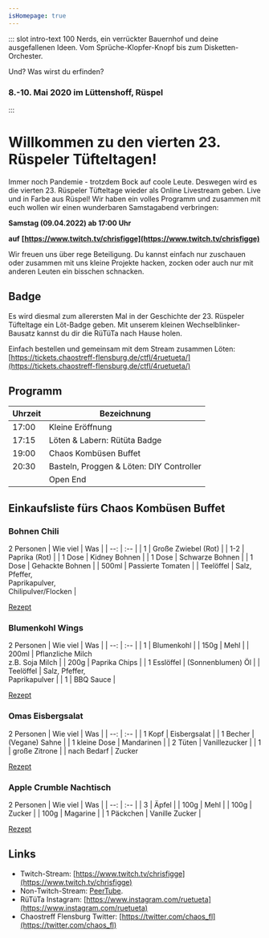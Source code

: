 ```yaml
---
isHomepage: true
---
```


::: slot intro-text
100 Nerds, ein verrückter Bauernhof und deine ausgefallenen Ideen. Vom Sprüche-Klopfer-Knopf bis zum Disketten-Orchester.   
   
Und? Was wirst du erfinden?
### 8.-10. Mai 2020 im Lüttenshoff, Rüspel
:::


# Willkommen zu den vierten 23. Rüspeler Tüfteltagen!

Immer noch Pandemie - trotzdem Bock auf coole Leute. Deswegen wird es die vierten 23. Rüspeler Tüfteltage wieder als Online Livestream geben. Live und in Farbe aus Rüspel! Wir haben ein volles Programm und zusammen mit euch wollen wir einen wunderbaren Samstagabend verbringen:

**Samstag (09.04.2022) ab 17:00 Uhr**

**auf**
**[https://www.twitch.tv/chrisfigge](https://www.twitch.tv/chrisfigge)**

Wir freuen uns über rege Beteiligung. Du kannst einfach nur zuschauen oder zusammen mit uns kleine Projekte hacken, zocken oder auch nur mit anderen Leuten ein bisschen schnacken.

## Badge

Es wird diesmal zum allerersten Mal in der Geschichte der 23. Rüspeler Tüfteltage ein Löt-Badge geben. Mit unserem kleinen Wechselblinker-Bausatz kannst du dir die RüTüTa nach Hause holen.

Einfach bestellen und gemeinsam mit dem Stream zusammen Löten: [https://tickets.chaostreff-flensburg.de/ctfl/4ruetueta/](https://tickets.chaostreff-flensburg.de/ctfl/4ruetueta/)

## Programm
| Uhrzeit| Bezeichnung |
|--------|-------------|
|17:00| Kleine Eröffnung |
|17:15| Löten & Labern: Rütüta Badge |
|19:00| Chaos Kombüsen Buffet |
|20:30| Basteln, Proggen & Löten: DIY Controller |
||Open End|

## Einkaufsliste fürs Chaos Kombüsen Buffet

### Bohnen Chili
2 Personen
| Wie viel | Was |
| --: | :-- |
| 1 | Große Zwiebel (Rot) |
| 1-2 | Paprika (Rot) |
| 1 Dose | Kidney Bohnen |
| 1 Dose | Schwarze Bohnen |
| 1 Dose | Gehackte Bohnen |
| 500ml | Passierte Tomaten |
| Teelöffel | Salz, Pfeffer, <br/> Paprikapulver,<br/> Chilipulver/Flocken |

[Rezept](https://github.com/scammo/rezepte/blob/main/suppen/bohnen-chilli.md)

### Blumenkohl Wings
2 Personen
| Wie viel | Was |
| --: | :-- |
| 1 | Blumenkohl |
| 150g | Mehl |
| 200ml | Pflanzliche Milch <br/> z.B. Soja Milch |
| 200g | Paprika Chips |
| 1 Esslöffel | (Sonnenblumen) Öl |
| Teelöffel | Salz, Pfeffer, <br/> Paprikapulver |
| 1 | BBQ Sauce |

[Rezept](https://biancazapatka.com/de/barbecue-blumenkohl-wings-vegan-glutenfrei/)

### Omas Eisbergsalat
2 Personen
| Wie viel | Was |
| --: | :-- |
| 1 Kopf | Eisbergsalat |
| 1 Becher | (Vegane) Sahne |
| 1 kleine Dose | Mandarinen |
| 2 Tüten | Vanillezucker |
| 1 | große Zitrone |
| nach Bedarf | Zucker

[Rezept](https://www.chefkoch.de/rezepte/1935121314955092/Eisbergsalat-mit-Mandarinen.html)

### Apple Crumble Nachtisch
2 Personen
| Wie viel | Was |
| --: | :-- |
| 3 | Äpfel |
| 100g | Mehl |
| 100g | Zucker |
| 100g | Magarine |
| 1 Päckchen | Vanille Zucker |

[Rezept](https://github.com/scammo/rezepte/blob/main/nachtisch/apple-crumble.md)


## Links
- Twitch-Stream: [https://www.twitch.tv/chrisfigge](https://www.twitch.tv/chrisfigge)
- Non-Twitch-Stream: [PeerTube](https://video.cybre.town/videos/watch/4f223e5c-fdb1-435d-af42-7fca559a19ca).
- RüTüTa Instagram: [https://www.instagram.com/ruetueta](https://www.instagram.com/ruetueta)
- Chaostreff Flensburg Twitter: [https://twitter.com/chaos_fl](https://twitter.com/chaos_fl)
